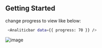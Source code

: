 
## Getting Started

change progress to view like below:

```bash
 <Analiticbar data={{ progress: 70 }} />
```

![image](https://user-images.githubusercontent.com/50348300/173358061-65ab0510-74e1-4238-a8b6-dcc63a9070fe.png)
